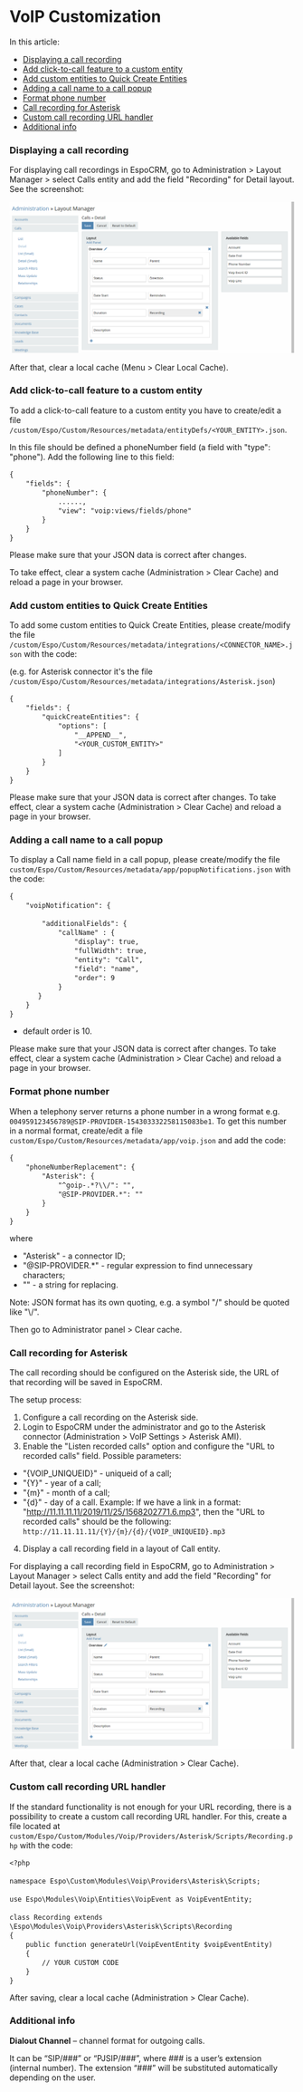 # VoIP Customization

In this article:
* [Displaying a call recording](#displaying-a-call-recording)
* [Add click-to-call feature to a custom entity](#add-click-to-call-feature-to-a-custom-entity)
* [Add custom entities to Quick Create Entities](#add-custom-entities-to-quick-create-entities)
* [Adding a call name to a call popup](#adding-a-call-name-to-a-call-popup)
* [Format phone number](#format-phone-number)
* [Call recording for Asterisk](#asterisk-call-recording)
* [Custom call recording URL handler](#custom-call-recording-url-handler)
* [Additional info](#additional-info)


###  Displaying a call recording

For displaying call recordings in EspoCRM, go to Administration > Layout Manager > select Calls entity and add the field "Recording" for Detail layout. See the screenshot:

![Displaying call recording](call-recording.png)

After that, clear a local cache (Menu > Clear Local Cache).


### Add click-to-call feature to a custom entity

To add a click-to-call feature to a custom entity you have to create/edit a file `/custom/Espo/Custom/Resources/metadata/entityDefs/<YOUR_ENTITY>.json`.

In this file should be defined a phoneNumber field (a field with "type": "phone"). Add the following line to this field:

```
{
    "fields": {
        "phoneNumber": {
            ......,
            "view": "voip:views/fields/phone"
        }
    }
}
```

Please make sure that your JSON data is correct after changes.

To take effect, clear a system cache (Administration > Clear Cache) and reload a page in your browser.


### Add custom entities to Quick Create Entities

To add some custom entities to Quick Create Entities, please create/modify the file `/custom/Espo/Custom/Resources/metadata/integrations/<CONNECTOR_NAME>.json` with the code:

(e.g. for Asterisk connector it's the file `/custom/Espo/Custom/Resources/metadata/integrations/Asterisk.json`)

```
{
    "fields": {
        "quickCreateEntities": {
            "options": [
                "__APPEND__",
                "<YOUR_CUSTOM_ENTITY>"
            ]
        }
    }
}
```

Please make sure that your JSON data is correct after changes.
To take effect, clear a system cache (Administration > Clear Cache) and reload a page in your browser.


### Adding a call name to a call popup

To display a Call name field in a call popup, please create/modify the file `custom/Espo/Custom/Resources/metadata/app/popupNotifications.json` with the code:

```
{
    "voipNotification": {

        "additionalFields": {
            "callName" : {
                "display": true,
                "fullWidth": true,
                "entity": "Call",
                "field": "name",
                "order": 9
            }
       }
    }
}
```

* default order is 10.

Please make sure that your JSON data is correct after changes.
To take effect, clear a system cache (Administration > Clear Cache) and reload a page in your browser.

### Format phone number

When a telephony server returns a phone number in a wrong format e.g. `004959123456789@SIP-PROVIDER-154303332258115083be1`. To get this number in a normal format, create/edit a file `custom/Espo/Custom/Resources/metadata/app/voip.json` and add the code:

```
{
    "phoneNumberReplacement": {
        "Asterisk": {
            "^goip-.*?\\/": "",
            "@SIP-PROVIDER.*": ""
        }
    }
}
```

where

* "Asterisk" - a connector ID;
* "@SIP-PROVIDER.\*" - regular expression to find unnecessary characters;
* "" - a string for replacing.

Note: JSON format has its own quoting, e.g. a symbol "/" should be quoted like "\\/".

Then go to Administrator panel > Clear cache.


### Call recording for Asterisk

The call recording should be configured on the Asterisk side, the URL of that recording will be saved in EspoCRM.

The setup process:
1. Configure a call recording on the Asterisk side.
2. Login to EspoCRM under the administrator and go to the Asterisk connector (Administration > VoIP Settings > Asterisk AMI).
3. Enable the "Listen recorded calls" option and configure the "URL to recorded calls" field.
Possible parameters:
* "{VOIP_UNIQUEID}" - uniqueid of a call;
* "{Y}" - year of a call;
* "{m}" - month of a call;
* "{d}" - day of a call.
Example:
If we have a link in a format: "http://11.11.11.11/2019/11/25/1568202771.6.mp3", then the "URL to recorded calls" should be the following:
`http://11.11.11.11/{Y}/{m}/{d}/{VOIP_UNIQUEID}.mp3`
4. Display a call recording field in a layout of Call entity.

For displaying a call recording field in EspoCRM, go to Administration > Layout Manager > select Calls entity and add the field "Recording" for Detail layout. See the screenshot:

![asterisk-call-recording](call-recording.png)

After that, clear a local cache (Administration > Clear Cache).

### Custom call recording URL handler

If the standard functionality is not enough for your URL recording, there is a possibility to create a custom call recording URL handler. For this, create a file located at `custom/Espo/Custom/Modules/Voip/Providers/Asterisk/Scripts/Recording.php` with the code:

```
<?php

namespace Espo\Custom\Modules\Voip\Providers\Asterisk\Scripts;

use Espo\Modules\Voip\Entities\VoipEvent as VoipEventEntity;

class Recording extends \Espo\Modules\Voip\Providers\Asterisk\Scripts\Recording
{
    public function generateUrl(VoipEventEntity $voipEventEntity)
    {
        // YOUR CUSTOM CODE
    }
}
```

After saving, clear a local cache (Administration > Clear Cache).

### Additional info

**Dialout Channel** – channel format for outgoing calls.

It can be “SIP/###” or “PJSIP/###”, where ### is a user’s extension (internal number). The extension “###” will be substituted automatically depending on the user.